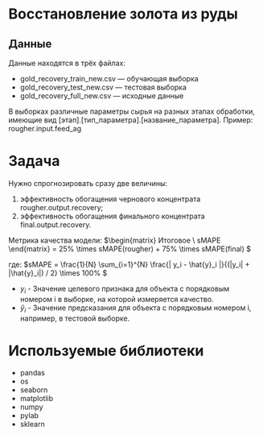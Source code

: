 # Восстановление золота из руды

## Данные

Данные находятся в трёх файлах:

- gold_recovery_train_new.csv — обучающая выборка
- gold_recovery_test_new.csv — тестовая выборка
- gold_recovery_full_new.csv — исходные данные

В выборках различные параметры сырья на разных этапах обработки, имеющие вид [этап].[тип_параметра].[название_параметра]. Пример: rougher.input.feed_ag

# Задача

Нужно спрогнозировать сразу две величины:
1.	эффективность обогащения чернового концентрата rougher.output.recovery;
2.	эффективность обогащения финального концентрата final.output.recovery.

Метрика качества модели:
$\begin{matrix}
  Итоговое \\
  sMAPE
 \end{matrix} = 25\% \times sMAPE(rougher) + 75\% \times sMAPE(final) $

где:
$sMAPE = \frac{1}{N} \sum_{i=1}^{N} \frac{| y_i - \hat{y}_i |}{(|y_i| + |\hat{y}_i|) / 2} \times 100\% $

* $y_i$ - Значение целевого признака для объекта с порядковым номером i в выборке, на которой измеряется качество.
* $\hat{y}_i$ - Значение предсказания для объекта с порядковым номером i, например, в тестовой выборке.

# Используемые библиотеки

- pandas
- os
- seaborn
- matplotlib
- numpy
- pylab
- sklearn
